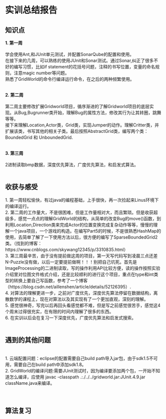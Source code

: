 <h1>实训总结报告</h1>

<h2>知识点</h2>

**1. 第一周**<br><br>
学会使用Ant,和JUnit单元测试，并配置SonarQube的配置和使用。<br>
在接下来的几周，可以熟练的使用JUnit和Sonar测试。通过Sonar,纠正了很多不好的编写习惯，比如if statement的花括号问题，注释的书写位置，变量的命名规则，注意magic number等问题。<br>
熟悉了GridWorld的命令行编译运行命令，在之后的两种频繁使用。<br><br>

**2. 第二周**<br><br>
第二周主要修改扩展Gridworld项目，循序渐进的了解Gridworld项目的底层实现。从Bug,Bugrunner类开始，理解Bug的属性方法，修改其行为让其转圈，跳舞等等。<br>
接下来理解Location,Actor类，Grid类，实现Jumper的动作。理解Critter类，并扩展该类，书写其他的相关子类。最后按照AbstractGrid类，编写两个类： BoundedGrid 和 UnboundedGrid.
<br><br>

**3. 第三周**<br><br>
2进制读取bmp数据，深度优先算法，广度优先算法，和启发式算法。
<br><br>


<h2>收获与感受</h2>
1. 第一周轻松愉快，有过java的编程基础，上手很快，再一次捡起来Linus环境下的编译运行。<br>
2. 第二周的工作量大，不是很困难，但是工作量相对大，而且繁琐。但是收获超级多，感觉一点点的理解GridWorld的结构，从简单的改变Bug的move()函数，到利用Location,Direction类来完成Actor的位置变换完成复杂动作等等，慢慢的理解一个java项目，一个游戏的构造。在编写Part5的时候，不是很熟悉HashMap的使用，去简单了解了一下使用方法以后，很方便的编写了SparseBoundedGrid2类。（找到的博客：https://www.cnblogs.com/skywang12345/p/3310835.html）<br>
3. 第三周最辛苦，由于没有提前做这周的项目，第一天写代码写到凌晨三点还差N-Puzzle没有做，以后一定要提前做啊！！！别把自己坑死。首先是ImageProcessing的二进制读取，写的操作利用API比较方便，读的操作按照实验介绍里对位图文件格式介绍，还是比较顺利的进行这个项目，重点在type和int类型的转换上要自己写函数，参考了一个博客（https://blog.csdn.net/aillenshen/article/details/52126395）.<br>
4. 对算法的理解更进一步，之前对广度优先，深度优先算法停留在数据结构，离散数学的课程上，现在对算法以及其实现有了一个更加直观，深刻的理解。<br>
5. 感觉很神奇，写完以后再回头看感觉都不难，但是写之前感觉很苦手，感觉这4个周末过得很充实，在有限的时间内理解了很多的东西。<br>
6. 在实训以后会在复习一下深度优先，广度优先算法和启发式搜索。<br><br>

<h2>遇到的其他问题</h2>
<br>
1. 云端配置问题：eclipse的配置需要自己build path导入jar包，由于sdk1.5不可用，需要自己在build path中添加sdk1.8。<br>
2. GridWorld的编译问题:需要JUnit测试时，因为编译要添加两个包，一开始不知道怎么编译，应使用 javac -classpath .:./../../gridworld.jar:JUnit.4.9.jar className.java来编译。<br>
<br><br>

<h2>算法复习</h2>




